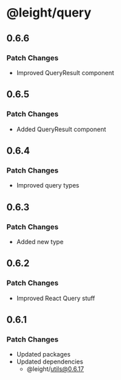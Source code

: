 # @leight/query

## 0.6.6

### Patch Changes

- Improved QueryResult component

## 0.6.5

### Patch Changes

- Added QueryResult component

## 0.6.4

### Patch Changes

- Improved query types

## 0.6.3

### Patch Changes

- Added new type

## 0.6.2

### Patch Changes

- Improved React Query stuff

## 0.6.1

### Patch Changes

- Updated packages
- Updated dependencies
    - @leight/utils@0.6.17
